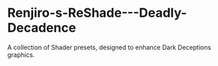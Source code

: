 # Renjiro-s-ReShade---Deadly-Decadence
A collection of Shader presets, designed to enhance Dark Deceptions graphics.
<!-- Uploading "ezgif-29b622722ea30(2).png"... -->
